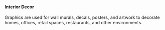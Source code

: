 #### Interior Decor
Graphics are used for wall murals, decals, posters, and artwork to decorate homes, offices, retail spaces, restaurants, and other environments.